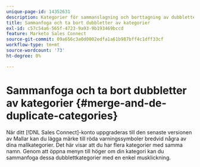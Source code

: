 ```yaml
---
unique-page-id: 14352631
description: Kategorier för sammanslagning och borttagning av dubbletter - Marketo-dokument - Produktdokumentation
title: Sammanfoga och ta bort dubbletter av kategorier
exl-id: c57c54a6-565f-4723-9a93-9b193469bccd
feature: Marketo Sales Connect
source-git-commit: 09a656c3a0d0002edfa1a61b987bff4c1dff33cf
workflow-type: tm+mt
source-wordcount: '73'
ht-degree: 0%

---
```


# Sammanfoga och ta bort dubbletter av kategorier {#merge-and-de-duplicate-categories}

När ditt [!DNL Sales Connect]-konto uppgraderas till den senaste versionen av Mallar kan du lägga märke till röda varningssymboler bredvid några av dina mallkategorier. Det här visar att du har flera kategorier med samma namn. Genom att öppna menyn till höger om din kategori kan du sammanfoga dessa dubblettkategorier med en enkel musklickning.
